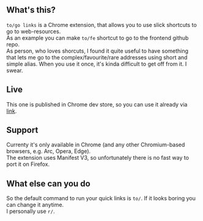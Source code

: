 ## What's this?
`to/go links` is a Chrome extension, that allows you to use slick shortcuts to go to web-resources.  
As an example you can make `to/fe` shortcut to go to the frontend github repo.  
As person, who loves shorcuts, I found it quite useful to have something that lets me go to the complex/favourite/rare addresses using short and simple alias.
When you use it once, it's kinda difficult to get off from it. I swear.

## Live
This one is published in Chrome dev store, so you can use it already via [link](https://chromewebstore.google.com/detail/togo-links/flpconpanaaillfingfdpenpahkeegfg?hl=ru&authuser=0).

## Support
Currenty it's only available in Chrome (and any other Chromium-based browsers, e.g. Arc, Opera, Edge).  
The extension uses Manifest V3, so unfortunately there is no fast way to port it on Firefox.

## What else can you do
So the default command to run your quick links is `to/`. If it looks boring you can change it anytime.  
I personally use `r/`.
